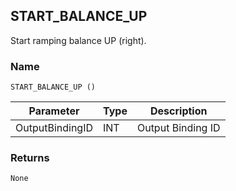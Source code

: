 ## START\_BALANCE\_UP

Start ramping balance UP (right).


### Name

`START_BALANCE_UP ()`


| Parameter       | Type | Description       |
| --------------- | ---- | ----------------- |
| OutputBindingID | INT  | Output Binding ID |


### Returns

`None`